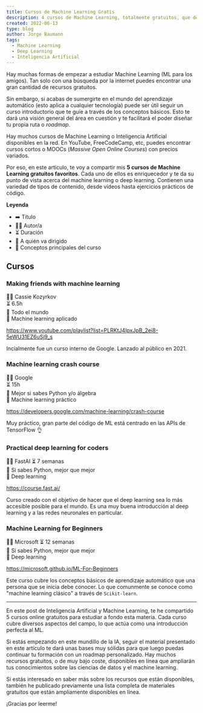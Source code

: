 ```yaml
---
title: Cursos de Machine Learning Gratis
description: 4 cursos de Machine Learning, totalmente gratuitos, que deberías empezar a hacer ahora mismo.
created: 2022-06-13
type: blog
author: Jorge Baumann
tags:
  - Machine Learning
  - Deep Learning
  - Inteligencia Artificial
---
```


Hay muchas formas de empezar a estudiar Machine Learning (ML para los amigos). Tan solo con una búsqueda por la internet puedes encontrar una gran cantidad de recursos gratuitos.

Sin embargo, si acabas de sumergirte en el mundo del aprendizaje automático (esto aplica a cualquier tecnología) puede ser útil seguir un curso introductorio que te guíe a través de los conceptos básicos. Esto te dará una visión general del área en cuestión y te facilitará el poder diseñar tu propia ruta o _roadmap_.

Hay muchos cursos de Machine Learning o Inteligencia Artificial disponibles en la red. En YouTube, FreeCodeCamp, etc, puedes encontrar cursos cortos o MOOCs (_Massive Open Online Courses_) con precios variados.

Por eso, en este artículo, te voy a compartir mis **5 cursos de Machine Learning gratuitos favoritos**. Cada uno de ellos es enriquecedor y te da su punto de vista acerca del machine learning o deep learning. Contienen una variedad de tipos de contenido, desde vídeos hasta ejercicios prácticos de código. 

**Leyenda**

- ➡️ Título  
- 🧑‍🏫 Autor/a  
- ⏳ Duración  
- 🎯 A quién va dirigido  
- 📒 Conceptos principales del curso  

## Cursos

### Making friends with machine learning
🧑‍🏫 Cassie Kozyrkov  
⏳ 6.5h  
🎯 Todo el mundo  
📒 Machine learning aplicado  

 https://www.youtube.com/playlist?list=PLRKtJ4IpxJpB_2ei8-5eWU31EZ6uSj9_s

Incialmente fue un curso interno de Google. Lanzado al público en 2021.

### Machine learning crash course
🧑‍🏫 Google  
⏳ 15h  
🎯 Mejor si sabes Python y/o álgebra  
📒 Machine learning práctico  

https://developers.google.com/machine-learning/crash-course

Muy práctico, gran parte del código de ML está centrado en las APIs de TensorFlow 👌  

### Practical deep learning for coders
🧑‍🏫 FastAI 
⏳ 7 semanas  
🎯 Si sabes Python, mejor que mejor  
📒 Deep learning  

https://course.fast.ai/

Curso creado con el objetivo de hacer que el deep learning sea lo más accesible posible para el mundo. Es una muy buena introducción al deep learning y a las redes neuronales en particular.

### Machine Learning for Beginners
🧑‍🏫 Microsoft 
⏳ 12 semanas  
🎯 Si sabes Python, mejor que mejor  
📒 Deep learning  

https://microsoft.github.io/ML-For-Beginners

Este curso cubre los conceptos básicos de aprendizaje automático que una persona que se inicia debe conocer. Lo que comunmente se conoce como "machine learning clásico" a través de `Scikit-learn`.

--- 

En este post de Inteligencia Artificial y Machine Learning, te he compartido 5 cursos online gratuitos para estudiar a fondo esta materia. Cada curso cubre diversos aspectos del campo, lo que actúa como una introducción perfecta al ML.

Si estás empezando en este mundillo de la IA, seguir el material presentado en este artículo te dará unas bases muy sólidas para que luego puedas continuar tu formación con un roadmap personalizado. Hay muchos recursos gratuitos, o de muy bajo coste, disponibles en línea que ampliarán tus conocimientos sobre las ciencias de datos y el machine learning.

Si estás interesado en saber más sobre los recursos que están disponibles, también he publicado previamente una lista completa de materiales gratuitos que están ampliamente disponibles en línea.


¡Gracias por leerme!
